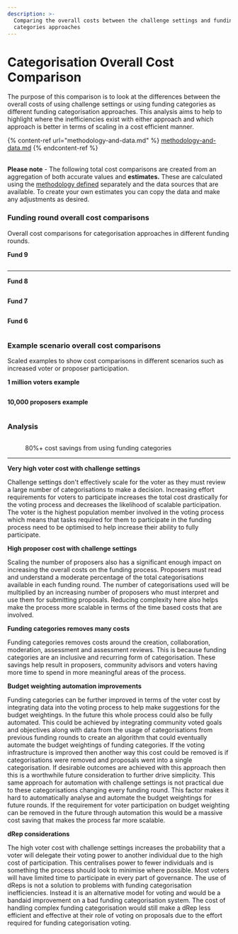 ```yaml
---
description: >-
  Comparing the overall costs between the challenge settings and funding
  categories approaches
---
```


# Categorisation Overall Cost Comparison

The purpose of this comparison is to look at the differences between the overall costs of using challenge settings or using funding categories as different funding categorisation approaches. This analysis aims to help to highlight where the inefficiencies exist with either approach and which approach is better in terms of scaling in a cost efficient manner.

{% content-ref url="methodology-and-data.md" %}
[methodology-and-data.md](methodology-and-data.md)
{% endcontent-ref %}

\
**Please note** - The following total cost comparisons are created from an aggregation of both accurate values and **estimates.** These are calculated using the [methodology defined](methodology-and-data.md) separately and the data sources that are available. To create your own estimates you can copy the data and make any adjustments as desired.



### Funding round overall cost comparisons

Overall cost comparisons for categorisation approaches in different funding rounds.



**Fund 9**&#x20;

<figure><img src="../../.gitbook/assets/overall-costs-fund-9.png" alt=""><figcaption></figcaption></figure>

****

**Fund 8**

<figure><img src="../../.gitbook/assets/overall-costs-fund-8.png" alt=""><figcaption></figcaption></figure>

**Fund 7**

<figure><img src="../../.gitbook/assets/overall-costs-fund-7.png" alt=""><figcaption></figcaption></figure>

**Fund 6**

<figure><img src="../../.gitbook/assets/overall-costs-fund-6.png" alt=""><figcaption></figcaption></figure>

### **Example scenario overall cost comparisons**

Scaled examples to show cost comparisons in different scenarios such as increased voter or proposer participation.



**1 million voters example**

<figure><img src="../../.gitbook/assets/overall-costs-voter-example.png" alt=""><figcaption></figcaption></figure>

**10,000 proposers example**

<figure><img src="../../.gitbook/assets/overall-costs-proposer-example.png" alt=""><figcaption></figcaption></figure>

### Analysis

<figure><img src="../../.gitbook/assets/wojakgreen.png" alt=""><figcaption><p>80%+ cost savings from using funding categories</p></figcaption></figure>

****

**Very high voter cost with challenge settings**

Challenge settings don't effectively scale for the voter as they must review a large number of categorisations to make a decision. Increasing effort requirements for voters to participate increases the total cost drastically for the voting process and decreases the likelihood of scalable participation. The voter is the highest population member involved in the voting process which means that tasks required for them to participate in the funding process need to be optimised to help increase their ability to fully participate.



**High proposer cost with challenge settings**

Scaling the number of proposers also has a significant enough impact on increasing the overall costs on the funding process. Proposers must read and understand a moderate percentage of the total categorisations available in each funding round. The number of categorisations used will be multiplied by an increasing number of proposers who must interpret and use them for submitting proposals. Reducing complexity here also helps make the process more scalable in terms of the time based costs that are involved.



**Funding categories removes many costs**

Funding categories removes costs around the creation, collaboration, moderation, assessment and assessment reviews. This is because funding categories are an inclusive and recurring form of categorisation. These savings help result in proposers, community advisors and voters having more time to spend in more meaningful areas of the process.



**Budget weighting automation improvements**

Funding categories can be further improved in terms of the voter cost by integrating data into the voting process to help make suggestions for the budget weightings. In the future this whole process could also be fully automated. This could be achieved by integrating community voted goals and objectives along with data from the usage of categorisations from previous funding rounds to create an algorithm that could eventually automate the budget weightings of funding categories. If the voting infrastructure is improved then another way this cost could be removed is if categorisations were removed and proposals went into a single categorisation. If desirable outcomes are achieved with this approach then this is a worthwhile future consideration to further drive simplicity. This same approach for automation with challenge settings is not practical due to these categorisations changing every funding round. This factor makes it hard to automatically analyse and automate the budget weightings for future rounds. If the requirement for voter participation on budget weighting can be removed in the future through automation this would be a massive cost saving that makes the process far more scalable.



**dRep considerations**

The high voter cost with challenge settings increases the probability that a voter will delegate their voting power to another individual due to the high cost of participation. This centralises power to fewer individuals and is something the process should look to minimise where possible. Most voters will have limited time to participate in every part of governance. The use of dReps is not a solution to problems with funding categorisation inefficiencies. Instead it is an alternative model for voting and would be a bandaid improvement on a bad funding categorisation system. The cost of handling complex funding categorisation would still make a dRep less efficient and effective at their role of voting on proposals due to the effort required for funding categorisation voting.
